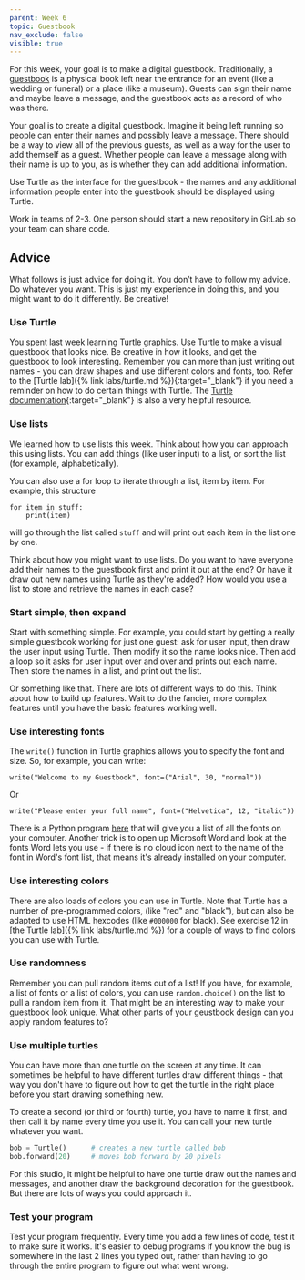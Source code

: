 ```yaml
---
parent: Week 6
topic: Guestbook
nav_exclude: false
visible: true
---
```


For this week, your goal is to make a digital guestbook. Traditionally, a [guestbook](https://en.wikipedia.org/wiki/Guestbook) is a physical book left near the entrance for an event (like a wedding or funeral) or a place (like a museum). Guests can sign their name and maybe leave a message, and the guestbook acts as a record of who was there.

Your goal is to create a digital guestbook. Imagine it being left running so people can enter their names and possibly leave a message. There should be a way to view all of the previous guests, as well as a way for the user to add themself as a guest. Whether people can leave a message along with their name is up to you, as is whether they can add additional information.

Use Turtle as the interface for the guestbook - the names and any additional information people enter into the guestbook should be displayed using Turtle.

Work in teams of 2-3. One person should start a new repository in GitLab so your team can share code.

## Advice

What follows is just advice for doing it. You don’t have to follow my advice. Do whatever you want. This is just my experience in doing this, and you might want to do it differently. Be creative!

### Use Turtle

You spent last week learning Turtle graphics. Use Turtle to make a visual guestbook that looks nice. Be creative in how it looks, and get the guestbook to look interesting. Remember you can more than just writing out names - you can draw shapes and use different colors and fonts, too. Refer to the [Turtle lab]({% link labs/turtle.md %}){:target="_blank"} if you need a reminder on how to do certain things with Turtle. The [Turtle documentation](https://docs.python.org/3/library/turtle.html){:target="_blank"} is also a very helpful resource.

### Use lists

We learned how to use lists this week. Think about how you can approach this using lists. You can add things (like user input) to a list, or sort the list (for example, alphabetically).

You can also use a for loop to iterate through a list, item by item. For example, this structure
```
for item in stuff:
    print(item)
```
will go through the list called `stuff` and will print out each item in the list one by one.

Think about how you might want to use lists. Do you want to have everyone add their names to the guestbook first and print it out at the end? Or have it draw out new names using Turtle as they're added? How would you use a list to store and retrieve the names in each case?

### Start simple, then expand

Start with something simple. For example, you could start by getting a really simple guestbook working for just one guest: ask for user input, then draw the user input using Turtle. Then modify it so the name looks nice. Then add a loop so it asks for user input over and over and prints out each name. Then store the names in a list, and print out the list.

Or something like that. There are lots of different ways to do this. Think about how to build up features. Wait to do the fancier, more complex features until you have the basic features working well.

### Use interesting fonts

The `write()` function in Turtle graphics allows you to specify the font and size.  So, for example, you can write:
```
write("Welcome to my Guestbook", font=("Arial", 30, "normal"))
```
Or
```
write("Please enter your full name", font=("Helvetica", 12, "italic"))
```

There is a Python program [here](https://gitlab.msu.edu/mi-250/random-lists/-/snippets/143) that will give you a list of all the fonts on your computer. Another trick is to open up Microsoft Word and look at the fonts Word lets you use - if there is no cloud icon next to the name of the font in Word's font list, that means it's already installed on your computer.

### Use interesting colors

There are also loads of colors you can use in Turtle. Note that Turtle has a number of pre-programmed colors, (like "red" and "black"), but can also be adapted to use HTML hexcodes (like `#000000` for black). See exercise 12 in [the Turtle lab]({% link labs/turtle.md %}) for a couple of ways to find colors you can use with Turtle.

### Use randomness

Remember you can pull random items out of a list! If you have, for example, a list of fonts or a list of colors, you can use `random.choice()` on the list to pull a random item from it. That might be an interesting way to make your guestbook look unique. What other parts of your geustbook design can you apply random features to?

### Use multiple turtles

You can have more than one turtle on the screen at any time. It can sometimes be helpful to have different turtles draw different things - that way you don't have to figure out how to get the turtle in the right place before you start drawing something new. 

To create a second (or third or fourth) turtle, you have to name it first, and then call it by name every time you use it. You can call your new turtle whatever you want.

```python
bob = Turtle()      # creates a new turtle called bob
bob.forward(20)     # moves bob forward by 20 pixels
```

For this studio, it might be helpful to have one turtle draw out the names and messages, and another draw the background decoration for the guestbook. But there are lots of ways you could approach it.

### Test your program

Test your program frequently. Every time you add a few lines of code, test it to make sure it works. It's easier to debug programs if you know the bug is somewhere in the last 2 lines you typed out, rather than having to go through the entire program to figure out what went wrong.






